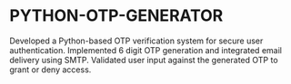 # PYTHON-OTP-GENERATOR
 Developed a Python-based OTP verification system for secure user authentication. Implemented 6 digit OTP generation and integrated email delivery using SMTP. Validated user input against the generated OTP to grant or deny access.
